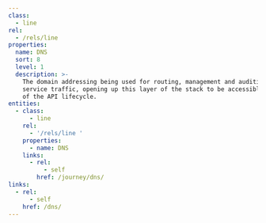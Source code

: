 ```yaml
---
class:
  - line
rel:
  - /rels/line
properties:
  name: DNS
  sort: 8
  level: 1
  description: >-
    The domain addressing being used for routing, management and auditing of all
    service traffic, opening up this layer of the stack to be accessible as part
    of the API lifecycle.
entities:
  - class:
      - line
    rel:
      - '/rels/line '
    properties:
      - name: DNS
    links:
      - rel:
          - self
        href: /journey/dns/
links:
  - rel:
      - self
    href: /dns/
---
```

